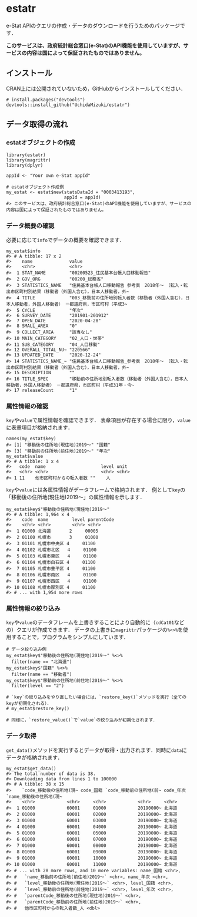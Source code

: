 
<!-- README.md is generated from README.Rmd. Please edit that file -->

# estatr

<!-- badges: start -->
<!-- badges: end -->

e-Stat
APIのクエリの作成・データのダウンロードを行うためのパッケージです．

**このサービスは、政府統計総合窓口(e-Stat)のAPI機能を使用していますが、サービスの内容は国によって保証されたものではありません。**

## インストール

CRAN上には公開されていないため，GitHubからインストールしてください．

    # install.packages("devtools")
    devtools::install_github("UchidaMizuki/estatr")

## データ取得の流れ

### estatオブジェクトの作成

    library(estatr)
    library(magrittr)
    library(dplyr)

    appId <- "Your own e-Stat appId"

    # estatオブジェクト作成例
    my_estat <- estat$new(statsDataId = "0003413193", 
                          appId = appId)
    #> このサービスは、政府統計総合窓口(e-Stat)のAPI機能を使用していますが、サービスの内容は国によって保証されたものではありません。

### データ概要の確認

必要に応じて`info`でデータの概要を確認できます．

    my_estat$info
    #> # A tibble: 17 x 2
    #>    name              value                                                      
    #>    <chr>             <chr>                                                      
    #>  1 STAT_NAME         "00200523_住民基本台帳人口移動報告"                        
    #>  2 GOV_ORG           "00200_総務省"                                             
    #>  3 STATISTICS_NAME   "住民基本台帳人口移動報告 参考表　2018年～　（転入・転出市区町村別結果（移動者（外国人含む），日本人移動者，外~
    #>  4 TITLE             "003_移動前の住所地別転入者数（移動者（外国人含む），日本人移動者，外国人移動者）　－都道府県，市区町村（平成3~
    #>  5 CYCLE             "年次"                                                     
    #>  6 SURVEY_DATE       "201901-201912"                                            
    #>  7 OPEN_DATE         "2020-04-28"                                               
    #>  8 SMALL_AREA        "0"                                                        
    #>  9 COLLECT_AREA      "該当なし"                                                 
    #> 10 MAIN_CATEGORY     "02_人口・世帯"                                            
    #> 11 SUB_CATEGORY      "04_人口移動"                                              
    #> 12 OVERALL_TOTAL_NU~ "220566"                                                   
    #> 13 UPDATED_DATE      "2020-12-24"                                               
    #> 14 STATISTICS_NAME_~ "住民基本台帳人口移動報告_参考表　2018年～　（転入・転出市区町村別結果（移動者（外国人含む），日本人移動者，外~
    #> 15 DESCRIPTION       ""                                                         
    #> 16 TITLE_SPEC        "移動前の住所地別転入者数（移動者（外国人含む），日本人移動者，外国人移動者）　－都道府県，市区町村（平成31年・令~
    #> 17 releaseCount      "1"

### 属性情報の確認

`key`や`value`で属性情報を確認できます．
表章項目が存在する場合に限り，`value`に表章項目が格納されます．

    names(my_estat$key)
    #> [1] "移動後の住所地(現住地)2019～" "国籍"                        
    #> [3] "移動前の住所地(前住地)2019～" "年次"
    my_estat$value
    #> # A tibble: 1 x 4
    #>   code  name                     level unit 
    #>   <chr> <chr>                    <chr> <chr>
    #> 1 11    他市区町村からの転入者数 ""    人

`key`や`value`には各属性情報がデータフレームで格納されます．
例として`key`の「移動後の住所地(現住地)2019～」の属性情報を示します．

    my_estat$key$"移動後の住所地(現住地)2019～"
    #> # A tibble: 1,964 x 4
    #>    code  name         level parentCode
    #>    <chr> <chr>        <chr> <chr>     
    #>  1 01000 北海道       2     00005     
    #>  2 01100 札幌市       3     01000     
    #>  3 01101 札幌市中央区 4     01100     
    #>  4 01102 札幌市北区   4     01100     
    #>  5 01103 札幌市東区   4     01100     
    #>  6 01104 札幌市白石区 4     01100     
    #>  7 01105 札幌市豊平区 4     01100     
    #>  8 01106 札幌市南区   4     01100     
    #>  9 01107 札幌市西区   4     01100     
    #> 10 01108 札幌市厚別区 4     01100     
    #> # ... with 1,954 more rows

### 属性情報の絞り込み

`key`や`value`のデータフレームを上書きすることにより自動的に（`cdCat01`などの）クエリが作成できます．
データの上書きに`magrittr`パッケージの`%<>%`を使用することで，プログラムをシンプルにしています．

    # データ絞り込み例
    my_estat$key$"移動後の住所地(現住地)2019～" %<>%
      filter(name == "北海道")
    my_estat$key$"国籍" %<>%
      filter(name == "移動者")
    my_estat$key$"移動前の住所地(前住地)2019～" %<>%
      filter(level == "2")

    # `key`の絞り込みをやり直したい場合には，`restore_key()`メソッドを実行（全てのkeyが初期化される）．
    # my_estat$restore_key()

    # 同様に，`restore_value()`で`value`の絞り込みが初期化されます．

### データ取得

`get_data()`メソッドを実行するとデータが取得・出力されます．同時に`data`にデータが格納されます．

    my_estat$get_data()
    #> The total number of data is 38.
    #> Downloading data from lines 1 to 100000
    #> # A tibble: 38 x 15
    #>    `code_移動後の住所地(現~ code_国籍 `code_移動前の住所地(前~ code_年次 `name_移動後の住所地(現~
    #>    <chr>            <chr>     <chr>            <chr>     <chr>           
    #>  1 01000            60001     01000            20190000~ 北海道          
    #>  2 01000            60001     02000            20190000~ 北海道          
    #>  3 01000            60001     03000            20190000~ 北海道          
    #>  4 01000            60001     04000            20190000~ 北海道          
    #>  5 01000            60001     05000            20190000~ 北海道          
    #>  6 01000            60001     07000            20190000~ 北海道          
    #>  7 01000            60001     08000            20190000~ 北海道          
    #>  8 01000            60001     09000            20190000~ 北海道          
    #>  9 01000            60001     10000            20190000~ 北海道          
    #> 10 01000            60001     11000            20190000~ 北海道          
    #> # ... with 28 more rows, and 10 more variables: name_国籍 <chr>,
    #> #   `name_移動前の住所地(前住地)2019～` <chr>, name_年次 <chr>,
    #> #   `level_移動後の住所地(現住地)2019～` <chr>, level_国籍 <chr>,
    #> #   `level_移動前の住所地(前住地)2019～` <chr>, level_年次 <chr>,
    #> #   `parentCode_移動後の住所地(現住地)2019～` <chr>,
    #> #   `parentCode_移動前の住所地(前住地)2019～` <chr>,
    #> #   他市区町村からの転入者数_人 <dbl>
